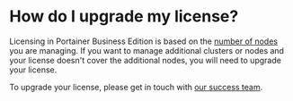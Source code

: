 # How do I upgrade my license?

Licensing in Portainer Business Edition is based on the [number of nodes](broken-reference) you are managing. If you want to manage additional clusters or nodes and your license doesn't cover the additional nodes, you will need to upgrade your license.

To upgrade your license, please get in touch with [our success team](mailto:success@portainer.io).
